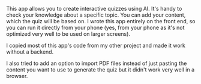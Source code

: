 This app allows you to create interactive quizzes using AI. It's handy to check your knowledge about a specific topic. You can add your content, which the quiz will be based on.
I wrote this app entirely on the front end, so you can run it directly from your phone (yes, from your phone as it's not optimized very well to be used on larger screens).

I copied most of this app's code from my other project and made it work without a backend.

I also tried to add an option to import PDF files instead of just pasting the content you want to use to generate the quiz but it didn't work very well in a browser.